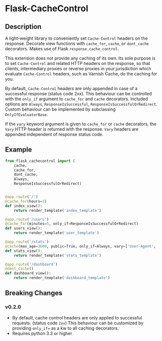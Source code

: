 # Flask-CacheControl

## Description

A light-weight library to conveniently set `Cache-Control`
headers on the response. Decorate view functions with
`cache_for`, `cache`, or `dont_cache` decorators. Makes use of
Flask `response.cache_control`.

This extension does not provide any caching of its own. Its sole
purpose is to set `Cache-Control` and related HTTP headers on the
response, so that clients, intermediary proxies or reverse proxies
in your jurisdiction which evaluate `Cache-Control` headers, such as
Varnish Cache, do the caching for you.

By default, `Cache-Control` headers are only appended in case of a
successful response (status code 2xx). This behaviour can be controlled
with the `only_if` argument to `cache_for` and `cache` decorators. Included
options are `Always`, `ResponseIsSuccessful`, `ResponseIsSuccessfulOrRedirect`. Custom behaviour can be implemented by subclassing `OnlyIfEvaluatorBase`.

If the `vary` keyword argument is given to `cache_for` or `cache` 
decorators, the `Vary` HTTP header is returned with the response.
`Vary` headers are appended independent of response status code.

## Example
```python
from flask_cachecontrol import (
    cache,
    cache_for,
    dont_cache,
    Always, 
    ResponseIsSuccessfulOrRedirect)


@app.route('/')
@cache_for(hours=3)
def index_view():
    return render_template('index_template')

@app.route('/users')
@cache_for(minutes=5, only_if=ResponseIsSuccessfulOrRedirect)
def users_view():
    return render_template('user_template')

@app.route('/stats')
@cache(max_age=3600, public=True, only_if=Always, vary=['User-Agent', 'Referer'])
def stats_view():
    return render_template('stats_template')

@app.route('/dashboard')
@dont_cache()
def dashboard_view():
    return render_template('dashboard_template')
```

## Breaking Changes

### v0.2.0
- By default, cache control headers are only applied to successful requests. (status code `2xx`) This behaviour can be customized by providing `only_if=` as a kw to all caching decorators.
- Requires python 3.3 or higher
